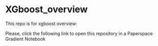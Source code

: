 # XGboost_overview
This repo is for xgboost overview: 

Please, click the following link to open this repository in a Paperspace Gradient Notebook

